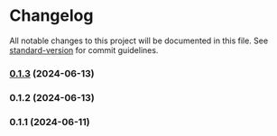 # Changelog

All notable changes to this project will be documented in this file. See [standard-version](https://github.com/conventional-changelog/standard-version) for commit guidelines.

### [0.1.3](https://github.com/LucasSAmaral/horrorshow/compare/v0.1.2...v0.1.3) (2024-06-13)

### 0.1.2 (2024-06-13)

### 0.1.1 (2024-06-11)
